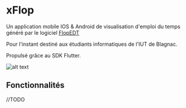 # xFlop

Un application mobile IOS & Android de visualisation d'emploi du temps généré par le logiciel [FlopEDT](http://www.flopedt.org/) 

Pour l'instant destiné aux étudiants informatiques de l'IUT de Blagnac. 

Propulsé grâce au SDK Flutter. 

![alt text](https://drive.google.com/file/d/14_scYKFipzQlSG2auB2yFkK7EEENTjuv/view "Logo Title Text 1")


## Fonctionnalités

//TODO
